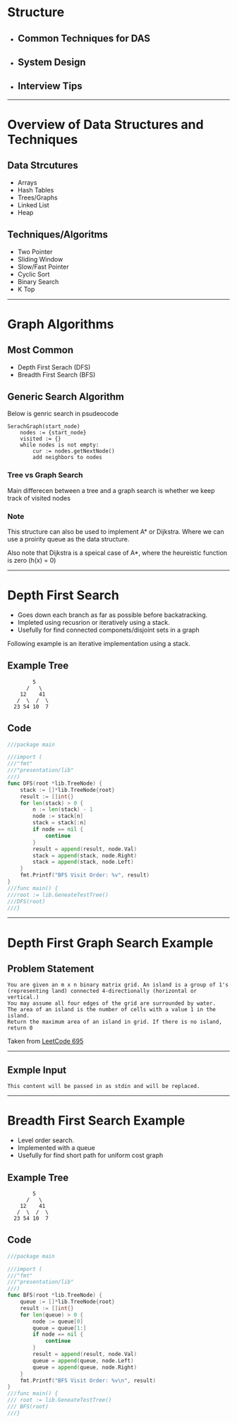 # Structure 

- ## Common Techniques for DAS
- ## System Design
- ## Interview Tips

---
# Overview of Data Structures and Techniques

## Data Strcutures
- Arrays
- Hash Tables
- Trees/Graphs
- Linked List
- Heap

## Techniques/Algoritms
- Two Pointer 
- Sliding Window
- Slow/Fast Pointer
- Cyclic Sort
- Binary Search
- K Top
---

# Graph Algorithms

## Most Common 

- Depth First Serach (DFS)
- Breadth First Search (BFS)


## Generic Search Algorithm

Below is genric search in psudeocode

```
SerachGraph(start_node)
    nodes := {start_node}
    visited := {}
    while nodes is not empty:
        cur := nodes.getNextNode()
        add neighbors to nodes
```

### Tree vs Graph Search
Main differecen between a tree and a graph search is whether
we keep track of visited nodes

### Note
This structure can also be used to implement A* or Dijkstra.
Where we can use a proirity queue as the data structure.

Also note that Dijkstra is a speical case of A*, where the 
heureistic function is zero (h(x) = 0)

---

# Depth First Search 

- Goes down each branch as far as possible before backatracking.
- Impleted using recusrion or iteratively using a stack.
- Usefully for find connected componets/disjoint sets in a graph

Following example is an iterative implementation using a stack.
## Example Tree
```
        5
      /   \
    12    41
   /  \  /  \
  23 54 10  7
```

## Code

```go
///package main

///import (
///"fmt"
///"presentation/lib"
///)
func DFS(root *lib.TreeNode) {
    stack := []*lib.TreeNode{root}
    result := []int{}
    for len(stack) > 0 {
        n := len(stack) - 1
        node := stack[n]
        stack = stack[:n]
        if node == nil {
            continue
        }
        result = append(result, node.Val)
        stack = append(stack, node.Right)
        stack = append(stack, node.Left)
    }
    fmt.Printf("BFS Visit Order: %v", result)
}
///func main() {
///root := lib.GeneateTestTree()
///DFS(root)
///}
```

---
# Depth First Graph Search Example

## Problem Statement
```
You are given an m x n binary matrix grid. An island is a group of 1's (representing land) connected 4-directionally (horizontal or vertical.)
You may assume all four edges of the grid are surrounded by water.
The area of an island is the number of cells with a value 1 in the island.
Return the maximum area of an island in grid. If there is no island, return 0
```
Taken from [LeetCode 695](https://leetcode.com/problems/max-area-of-island/description/)

---
## Exmple Input

~~~sd replaced processed
This content will be passed in as stdin and will be replaced.
~~~

---
# Breadth First Search Example
- Level order search.
- Implemented with a queue
- Usefully for find short path for uniform cost graph

## Example Tree
```
        5
      /   \
    12    41
   /  \  /  \
  23 54 10  7
```

## Code

```go
///package main

///import (
///"fmt"
///"presentation/lib"
///)
func BFS(root *lib.TreeNode) {
    queue := []*lib.TreeNode{root}
    result := []int{}
    for len(queue) > 0 {
        node := queue[0]
        queue = queue[1:]
        if node == nil {
            continue
        }
        result = append(result, node.Val)
        queue = append(queue, node.Left)
        queue = append(queue, node.Right)
    }
    fmt.Printf("BFS Visit Order: %v\n", result)
}
///func main() {
///	root := lib.GeneateTestTree()
///	BFS(root)
///}
```
